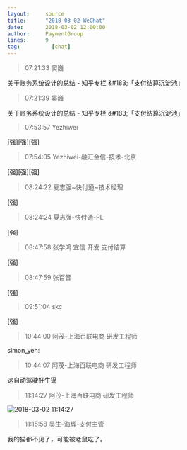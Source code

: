 ```yaml
---
layout:     source 
title:      "2018-03-02-WeChat"
date:       2018-03-02 12:00:00
author:     PaymentGroup
lines:      9 
tag:		  [chat]
---
```

> 07:21:33  窦巍  
   
关于账务系统设计的总结 - 知乎专栏 &amp;#183;「支付结算沉淀池」  
   
> 07:21:39  窦巍  
   
关于账务系统设计的总结 - 知乎专栏 &amp;#183;「支付结算沉淀池」  
   
> 07:53:57  Yezhiwei  
   
[强][强][强]  
   
> 07:54:05  Yezhiwei-融汇金信-技术-北京  
   
[强][强][强]  
   
> 08:24:22  夏志强~快付通~技术经理  
   
[强]  
   
> 08:24:24  夏志强-快付通-PL  
   
[强]  
   
> 08:47:58  张学鸿 宜信 开发 支付结算   
   
[强]  
   
> 08:47:59  张百音  
   
[强]  
   
> 09:51:04  skc  
   
[强]  
   
> 10:44:00  阿茂-上海百联电商 研发工程师   
   
simon_yeh:  
   
> 10:44:07  阿茂-上海百联电商 研发工程师   
   
这自动驾驶好牛逼  
   
> 11:14:27  阿茂-上海百联电商 研发工程师   
   
![2018-03-02 11:14:27](http://static.cocolian.org/img/20180302_111427.png) 
   
> 11:15:58  吴生-海辉-支付主管  
   
我的猫都不见了，可能被老鼠吃了。  
   
